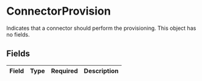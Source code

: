 # ConnectorProvision

 Indicates that a connector should perform the provisioning. This object has no fields.



## Fields

| Field       | Type        | Required    | Description |
| ----------- | ----------- | ----------- | ----------- |